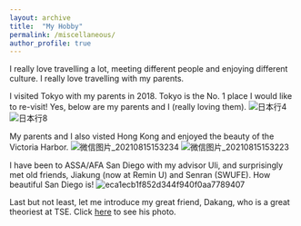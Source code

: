 ```yaml
---
layout: archive
title:  "My Hobby"
permalink: /miscellaneous/
author_profile: true
---
```


I really love travelling a lot, meeting different people and enjoying different culture. I really love travelling with my parents. 

I visited Tokyo with my parents in 2018. Tokyo is the No. 1 place I would like to re-visit! Yes, below are my parents and I (really loving them). 
![日本行4](https://user-images.githubusercontent.com/88915744/129470429-7cb3a2ad-9806-4cce-a484-164b77382ab7.jpg)
![日本行8](https://user-images.githubusercontent.com/88915744/129470740-822aa800-3123-4ea7-8a06-940aab32c047.jpg)

My parents and I also visted Hong Kong and enjoyed the beauty of the Victoria Harbor. 
![微信图片_20210815153234](https://user-images.githubusercontent.com/88915744/129470754-6f19f2eb-d760-434a-a725-ff79347f4cab.jpg)
![微信图片_20210815153223](https://user-images.githubusercontent.com/88915744/129470755-455d5119-8993-4a63-8128-3c28841c500b.jpg)

I have been to ASSA/AFA San Diego with my advisor Uli, and surprisingly met old friends, Jiakung (now at Remin U) and Senran (SWUFE). How beautiful San Diego is!
![eca1ecb1f852d344f940f0aa7789407](https://user-images.githubusercontent.com/88915744/129470772-723befdf-7083-4edb-9521-031a65b01aa7.jpg)

Last but not least, let me introduce my great friend, Dakang, who is a great theoriest at TSE. Click [here](https://www.tse-fr.eu/people/dakang-huang) to see his photo.  


